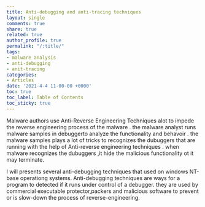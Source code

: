```yaml
---
title: Anti-debugging and anti-tracing techniques
layout: single
comments: true
share: true
related: true
author_profile: true
permalink: "/:title/"
tags:
- malware analysis 
- anti-debugging
- anit-tracing
categories:
- Articles
date: '2021-4-4 11-00-00 +0000'
toc: true
toc_label: Table of Contents
toc_sticky: true
---
```

Malware authors use Anti-Reverse Engineering Techniques alot to impede the reverse engineering process of the malware .
the malware analyst runs malware samples in debuggerto analyze the functionality and behavoir .
the malware samples plays a lot of tricks to recognizes 
the dubuggers that are running with the help of Anti-reverse engineering techniques .
when malware recognizes the dubuggers ,it hide the malicious functionality ot it may terminate.

<!-- more -->

I will presents several anti-debugging techniques that used on windows NT-base operationg systems.
Anti-debugging techniques are ways for a program to detected if it runs under control of a debugger.
they are used by commercial executable protector,packers and malicious software to prevent or is 
slow-down the process of reverse-engineering.



